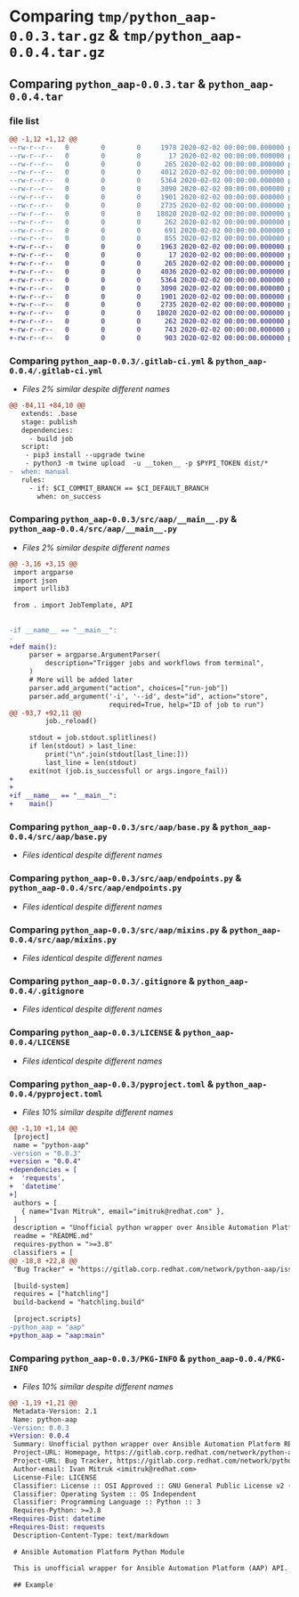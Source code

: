 # Comparing `tmp/python_aap-0.0.3.tar.gz` & `tmp/python_aap-0.0.4.tar.gz`

## Comparing `python_aap-0.0.3.tar` & `python_aap-0.0.4.tar`

### file list

```diff
@@ -1,12 +1,12 @@
--rw-r--r--   0        0        0     1978 2020-02-02 00:00:00.000000 python_aap-0.0.3/.gitlab-ci.yml
--rw-r--r--   0        0        0       17 2020-02-02 00:00:00.000000 python_aap-0.0.3/requirements.txt
--rw-r--r--   0        0        0      265 2020-02-02 00:00:00.000000 python_aap-0.0.3/src/aap/__init__.py
--rw-r--r--   0        0        0     4012 2020-02-02 00:00:00.000000 python_aap-0.0.3/src/aap/__main__.py
--rw-r--r--   0        0        0     5364 2020-02-02 00:00:00.000000 python_aap-0.0.3/src/aap/base.py
--rw-r--r--   0        0        0     3090 2020-02-02 00:00:00.000000 python_aap-0.0.3/src/aap/endpoints.py
--rw-r--r--   0        0        0     1901 2020-02-02 00:00:00.000000 python_aap-0.0.3/src/aap/mixins.py
--rw-r--r--   0        0        0     2735 2020-02-02 00:00:00.000000 python_aap-0.0.3/.gitignore
--rw-r--r--   0        0        0    18020 2020-02-02 00:00:00.000000 python_aap-0.0.3/LICENSE
--rw-r--r--   0        0        0      262 2020-02-02 00:00:00.000000 python_aap-0.0.3/README.md
--rw-r--r--   0        0        0      691 2020-02-02 00:00:00.000000 python_aap-0.0.3/pyproject.toml
--rw-r--r--   0        0        0      855 2020-02-02 00:00:00.000000 python_aap-0.0.3/PKG-INFO
+-rw-r--r--   0        0        0     1963 2020-02-02 00:00:00.000000 python_aap-0.0.4/.gitlab-ci.yml
+-rw-r--r--   0        0        0       17 2020-02-02 00:00:00.000000 python_aap-0.0.4/requirements.txt
+-rw-r--r--   0        0        0      265 2020-02-02 00:00:00.000000 python_aap-0.0.4/src/aap/__init__.py
+-rw-r--r--   0        0        0     4036 2020-02-02 00:00:00.000000 python_aap-0.0.4/src/aap/__main__.py
+-rw-r--r--   0        0        0     5364 2020-02-02 00:00:00.000000 python_aap-0.0.4/src/aap/base.py
+-rw-r--r--   0        0        0     3090 2020-02-02 00:00:00.000000 python_aap-0.0.4/src/aap/endpoints.py
+-rw-r--r--   0        0        0     1901 2020-02-02 00:00:00.000000 python_aap-0.0.4/src/aap/mixins.py
+-rw-r--r--   0        0        0     2735 2020-02-02 00:00:00.000000 python_aap-0.0.4/.gitignore
+-rw-r--r--   0        0        0    18020 2020-02-02 00:00:00.000000 python_aap-0.0.4/LICENSE
+-rw-r--r--   0        0        0      262 2020-02-02 00:00:00.000000 python_aap-0.0.4/README.md
+-rw-r--r--   0        0        0      743 2020-02-02 00:00:00.000000 python_aap-0.0.4/pyproject.toml
+-rw-r--r--   0        0        0      903 2020-02-02 00:00:00.000000 python_aap-0.0.4/PKG-INFO
```

### Comparing `python_aap-0.0.3/.gitlab-ci.yml` & `python_aap-0.0.4/.gitlab-ci.yml`

 * *Files 2% similar despite different names*

```diff
@@ -84,11 +84,10 @@
   extends: .base
   stage: publish
   dependencies:
     - build job
   script:
    - pip3 install --upgrade twine
    - python3 -m twine upload  -u __token__ -p $PYPI_TOKEN dist/*
-  when: manual
   rules:
     - if: $CI_COMMIT_BRANCH == $CI_DEFAULT_BRANCH
       when: on_success
```

### Comparing `python_aap-0.0.3/src/aap/__main__.py` & `python_aap-0.0.4/src/aap/__main__.py`

 * *Files 2% similar despite different names*

```diff
@@ -3,16 +3,15 @@
 import argparse
 import json
 import urllib3
 
 from . import JobTemplate, API
 
 
-if __name__ == "__main__":
-
+def main():
     parser = argparse.ArgumentParser(
         description="Trigger jobs and workflows from terminal",
     )
     # More will be added later
     parser.add_argument("action", choices=["run-job"])
     parser.add_argument('-i', '--id', dest="id", action="store",
                         required=True, help="ID of job to run")
@@ -93,7 +92,11 @@
         job._reload()
 
     stdout = job.stdout.splitlines()
     if len(stdout) > last_line:
         print("\n".join(stdout[last_line:]))
         last_line = len(stdout)
     exit(not (job.is_successfull or args.ingore_fail))
+
+
+if __name__ == "__main__":
+    main()
```

### Comparing `python_aap-0.0.3/src/aap/base.py` & `python_aap-0.0.4/src/aap/base.py`

 * *Files identical despite different names*

### Comparing `python_aap-0.0.3/src/aap/endpoints.py` & `python_aap-0.0.4/src/aap/endpoints.py`

 * *Files identical despite different names*

### Comparing `python_aap-0.0.3/src/aap/mixins.py` & `python_aap-0.0.4/src/aap/mixins.py`

 * *Files identical despite different names*

### Comparing `python_aap-0.0.3/.gitignore` & `python_aap-0.0.4/.gitignore`

 * *Files identical despite different names*

### Comparing `python_aap-0.0.3/LICENSE` & `python_aap-0.0.4/LICENSE`

 * *Files identical despite different names*

### Comparing `python_aap-0.0.3/pyproject.toml` & `python_aap-0.0.4/pyproject.toml`

 * *Files 10% similar despite different names*

```diff
@@ -1,10 +1,14 @@
 [project]
 name = "python-aap"
-version = "0.0.3"
+version = "0.0.4"
+dependencies = [
+  'requests',
+  'datetime'
+]
 authors = [
   { name="Ivan Mitruk", email="imitruk@redhat.com" },
 ]
 description = "Unofficial python wrapper over Ansible Automation Platform REST API"
 readme = "README.md"
 requires-python = ">=3.8"
 classifiers = [
@@ -18,8 +22,8 @@
 "Bug Tracker" = "https://gitlab.corp.redhat.com/network/python-aap/issues"
 
 [build-system]
 requires = ["hatchling"]
 build-backend = "hatchling.build"
 
 [project.scripts]
-python_aap = "aap"
+python_aap = "aap:main"
```

### Comparing `python_aap-0.0.3/PKG-INFO` & `python_aap-0.0.4/PKG-INFO`

 * *Files 10% similar despite different names*

```diff
@@ -1,19 +1,21 @@
 Metadata-Version: 2.1
 Name: python-aap
-Version: 0.0.3
+Version: 0.0.4
 Summary: Unofficial python wrapper over Ansible Automation Platform REST API
 Project-URL: Homepage, https://gitlab.corp.redhat.com/network/python-aap/
 Project-URL: Bug Tracker, https://gitlab.corp.redhat.com/network/python-aap/issues
 Author-email: Ivan Mitruk <imitruk@redhat.com>
 License-File: LICENSE
 Classifier: License :: OSI Approved :: GNU General Public License v2 (GPLv2)
 Classifier: Operating System :: OS Independent
 Classifier: Programming Language :: Python :: 3
 Requires-Python: >=3.8
+Requires-Dist: datetime
+Requires-Dist: requests
 Description-Content-Type: text/markdown
 
 # Ansible Automation Platform Python Module
 
 This is unofficial wrapper for Ansible Automation Platform (AAP) API.
 
 ## Example
```

